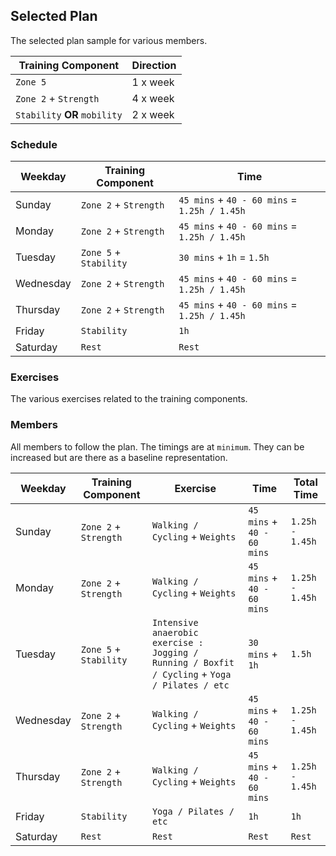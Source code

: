 ## Selected Plan

The selected plan sample for various members.

| Training Component            | Direction |
| ----------------------------- | --------- |
| `Zone 5`                      | 1 x week  |
| `Zone 2` + `Strength`         | 4 x week  |
| `Stability` **OR** `mobility` | 2 x week  |

### Schedule

| Weekday   | Training Component     | Time                                         |
| --------- | ---------------------- | -------------------------------------------- |
| Sunday    | `Zone 2` + `Strength`  | `45 mins` + `40 - 60 mins` = `1.25h / 1.45h` |
| Monday    | `Zone 2` + `Strength`  | `45 mins` + `40 - 60 mins` = `1.25h / 1.45h` |
| Tuesday   | `Zone 5` + `Stability` | `30 mins` + `1h` = `1.5h`                    |
| Wednesday | `Zone 2` + `Strength`  | `45 mins` + `40 - 60 mins` = `1.25h / 1.45h` |
| Thursday  | `Zone 2` + `Strength`  | `45 mins` + `40 - 60 mins` = `1.25h / 1.45h` |
| Friday    | `Stability`            | `1h`                                         |
| Saturday  | `Rest`                 | `Rest`                                       |

### Exercises

The various exercises related to the training components.

### Members

All members to follow the plan. The timings are at `minimum`. They can be increased but are there as a baseline representation.

| Weekday   | Training Component     | Exercise                                                                                       | Time                       | Total Time      |
| --------- | ---------------------- | ---------------------------------------------------------------------------------------------- | -------------------------- | --------------- |
| Sunday    | `Zone 2` + `Strength`  | `Walking / Cycling` + `Weights`                                                                | `45 mins` + `40 - 60 mins` | `1.25h - 1.45h` |
| Monday    | `Zone 2` + `Strength`  | `Walking / Cycling` + `Weights`                                                                | `45 mins` + `40 - 60 mins` | `1.25h - 1.45h` |
| Tuesday   | `Zone 5` + `Stability` | `Intensive anaerobic exercise : Jogging / Running / Boxfit / Cycling` + `Yoga / Pilates / etc` | `30 mins` + `1h`           | `1.5h`          |
| Wednesday | `Zone 2` + `Strength`  | `Walking / Cycling` + `Weights`                                                                | `45 mins` + `40 - 60 mins` | `1.25h - 1.45h` |
| Thursday  | `Zone 2` + `Strength`  | `Walking / Cycling` + `Weights`                                                                | `45 mins` + `40 - 60 mins` | `1.25h - 1.45h` |
| Friday    | `Stability`            | `Yoga / Pilates / etc`                                                                         | `1h`                       | `1h`            |
| Saturday  | `Rest`                 | `Rest`                                                                                         | `Rest`                     | `Rest`          |
